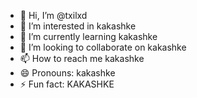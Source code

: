 - 👋 Hi, I’m @txilxd
- 👀 I’m interested in kakashke
- 🌱 I’m currently learning kakashke
- 💞️ I’m looking to collaborate on kakashke
- 📫 How to reach me kakashke
- 😄 Pronouns: kakashke
- ⚡ Fun fact: KAKASHKE

<!---
txilxd/txilxd is a ✨ special ✨ repository because its `README.md` (this file) appears on your GitHub profile.
You can click the Preview link to take a look at your changes.
--->
